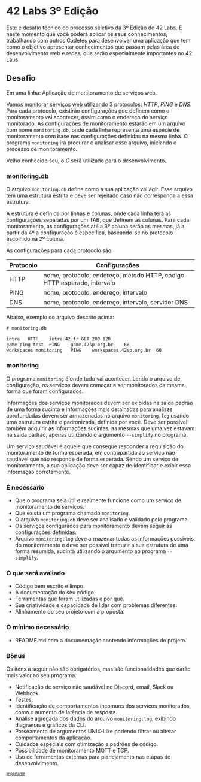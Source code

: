 # 42 Labs 3º Edição

Este é desafio técnico do processo seletivo da 3º Edição do 42 Labs. É neste momento que você poderá aplicar os seus conhecimentos, trabalhando com outros Cadetes para desenvolver uma aplicação que tem como o objetivo apresentar conhecimentos que passam pelas área de desenvolvimento web e redes, que serão especialmente importantes no 42 Labs.

## Desafio

Em uma linha: Aplicação de monitoramento de serviços web.

Vamos monitorar serviços web utilizando 3 protocolos: *HTTP*, *PING* e *DNS*. Para cada protocolo, existirão configurações que definem como o monitoramento vai acontecer, assim como o endereço do serviço monitorado. As configurações de monitoramento estarão em um arquivo com nome `monitoring.db`, onde cada linha representa uma espécie de monitoramento com base nas configurações definidas na mesma linha. O programa `monitoring` irá procurar e analisar esse arquivo, iniciando o processo de monitoramento.

Velho conhecido seu, o *C* será utilizado para o desenvolvimento.

### monitoring.db

O arquivo `monitoring.db` define como a sua aplicação vai agir. Esse arquivo tem uma estrutura estrita e deve ser rejeitado caso não corresponda a essa estrutura.

A estrutura é definida por linhas e colunas, onde cada linha terá as configurações separadas por um TAB, que definem as colunas. Para cada monitoramento, as configurações até a 3º coluna serão as mesmas, já a partir da 4º a configuração é específica, baseando-se no protocolo escolhido na 2º coluna.

As configurações para cada protocolo são:

| Protocolo   | Configurações                                                           |
|-------------|-------------------------------------------------------------------------|
| HTTP        | nome, protocolo, endereço, método HTTP, código HTTP esperado, intervalo |
| PING        | nome, protocolo, endereço, intervalo                                    |
| DNS         | nome, protocolo, endereço, intervalo, servidor DNS                      |

Abaixo, exemplo do arquivo descrito acima:

```txt
# monitoring.db

intra	HTTP	intra.42.fr	GET	200	120
game ping test	PING	game.42sp.org.br	60
workspaces monitoring	PING	workspaces.42sp.org.br	60
```

### monitoring

O programa `monitoring` é onde tudo vai acontecer. Lendo o arquivo de configuração, os serviços devem começar a ser monitorados da mesma forma que foram configurados.

Informações dos serviços monitorados devem ser exibidas na saída padrão de uma forma sucinta e informações mais detalhadas para análises aprofundadas devem ser armazenadas no arquivo `monitoring.log` usando uma estrutura estrita e padronizada, definida por você. Deve ser possível também adquirir as informações sucintas, as mesmas que uma vez estavam na saída padrão, apenas utilizando o argumento `--simplify` no programa.

Um serviço saudável é aquele que consegue responder a requisição do monitoramento de forma esperada, em contrapartida ao serviço não saudável que não responde de forma esperada. Sendo um serviço de monitoramento, a sua aplicação deve ser capaz de identificar e exibir essa informação corretamente.

### É necessário

- Que o programa seja útil e realmente funcione como um serviço de monitoramento de serviços.
- Que exista um programa chamado `monitoring`.
- O arquivo `monitoring.db` deve ser analisado e validado pelo programa.
- Os serviços configurados para monitoramento devem seguir as configurações definidas.
- Arquivo `monitoring.log` deve armazenar todas as informações possíveis do monitoramento e deve ser possível traduzir a sua estrutura de uma forma resumida, sucinta utilizando o argumento ao programa `--simplify`.

### O que será avaliado

- Código bem escrito e limpo.
- A documentação do seu código.
- Ferramentas que foram utilizadas e por quê.
- Sua criatividade e capacidade de lidar com problemas diferentes.
- Alinhamento do seu projeto com a proposta.

### O mínimo necessário

- README.md com a documentação contendo informações do projeto.

### Bônus

Os itens a seguir não são obrigatórios, mas são funcionalidades que darão mais valor ao seu programa.

- Notificação de serviço não saudável no Discord, email, Slack ou Webhook.
- Testes.
- Identificação de comportamentos incomuns dos serviços monitorados, como o aumento de latência de resposta.
- Análise agregada dos dados do arquivo `monitoring.log`, exibindo diagramas e gráficos da CLI.
- Parseamento de argumentos UNIX-Like podendo filtrar ou alterar comportamentos da aplicação.
- Cuidados especiais com otimização e padrões de código.
- Possibilidade de monitoramento MQTT e TCP.
- Uso de ferramentas externas para planejamento nas etapas de desenvolvimento.

<sub><sup>[Importante](https://imgs.xkcd.com/comics/networking_problems.png)</sup></sub>

